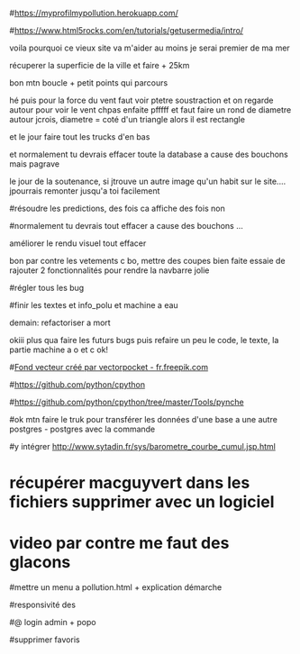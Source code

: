 #https://myprofilmypollution.herokuapp.com/

#https://www.html5rocks.com/en/tutorials/getusermedia/intro/

voila pourquoi ce vieux site va m'aider au moins je serai premier de ma mer

récuperer la superficie de la ville et faire + 25km

bon mtn boucle + petit points qui parcours

hé puis pour la force du vent faut voir ptetre soustraction et on regarde autour pour voir le vent chpas enfaite pfffff et faut faire un rond de diametre autour jcrois, diametre = coté d'un triangle alors il est rectangle


et le jour faire tout les trucks d'en bas

et normalement tu devrais effacer toute la database a cause des bouchons mais pagrave

le jour de la soutenance, si jtrouve un autre image qu'un habit sur le site.... jpourrais remonter jusqu'a toi facilement

#résoudre les predictions, des fois ca affiche des fois non

#normalement tu devrais tout effacer a cause des bouchons ...

améliorer le rendu visuel tout effacer

bon par contre les vetements c bo, mettre des coupes bien faite essaie de rajouter 2 fonctionnalités pour rendre la navbarre jolie

#régler tous les bug

#finir les textes et info_polu et machine a eau

demain: refactoriser a mort

okiii plus qua faire les futurs bugs puis refaire un peu le code, le texte,
la partie machine a o et c ok!

#<a href="https://fr.freepik.com/photos-vecteurs-libre/fond">Fond vecteur créé par vectorpocket - fr.freepik.com</a>

#https://github.com/python/cpython

#https://github.com/python/cpython/tree/master/Tools/pynche



#ok mtn faire le truk pour transférer les données d'une base a une autre postgres - postgres avec la commande

#y intégrer http://www.sytadin.fr/sys/barometre_courbe_cumul.jsp.html

# récupérer macguyvert dans les fichiers supprimer avec un logiciel


# video par contre me faut des glacons

#mettre un menu a pollution.html + explication démarche

#responsivité des


#@ login admin + popo

#supprimer favoris



















 











